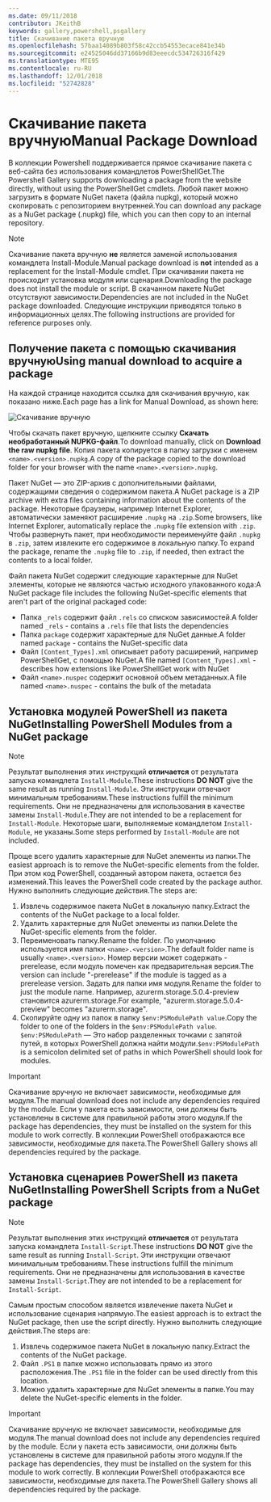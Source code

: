 ```yaml
---
ms.date: 09/11/2018
contributor: JKeithB
keywords: gallery,powershell,psgallery
title: Скачивание пакета вручную
ms.openlocfilehash: 57baa14089b803f58c42ccb54553ecace841e34b
ms.sourcegitcommit: e24525046dd37166b9d83eeecdc534726316f429
ms.translationtype: MTE95
ms.contentlocale: ru-RU
ms.lasthandoff: 12/01/2018
ms.locfileid: "52742828"
---
```

# <a name="manual-package-download"></a><span data-ttu-id="b0701-103">Скачивание пакета вручную</span><span class="sxs-lookup"><span data-stu-id="b0701-103">Manual Package Download</span></span>

<span data-ttu-id="b0701-104">В коллекции Powershell поддерживается прямое скачивание пакета с веб-сайта без использования командлетов PowerShellGet.</span><span class="sxs-lookup"><span data-stu-id="b0701-104">The Powershell Gallery supports downloading a package from the website directly, without using the PowerShellGet cmdlets.</span></span> <span data-ttu-id="b0701-105">Любой пакет можно загрузить в формате NuGet пакета (файла nupkg), который можно скопировать с репозиторием внутренней.</span><span class="sxs-lookup"><span data-stu-id="b0701-105">You can download any package as a NuGet package (.nupkg) file, which you can then copy to an internal repository.</span></span>

> [!NOTE]
> <span data-ttu-id="b0701-106">Скачивание пакета вручную **не** является заменой использования командлета Install-Module.</span><span class="sxs-lookup"><span data-stu-id="b0701-106">Manual package download is **not** intended as a replacement for the Install-Module cmdlet.</span></span>
> <span data-ttu-id="b0701-107">При скачивании пакета не происходит установка модуля или сценария.</span><span class="sxs-lookup"><span data-stu-id="b0701-107">Downloading the package does not install the module or script.</span></span> <span data-ttu-id="b0701-108">В скачанном пакете NuGet отсутствуют зависимости.</span><span class="sxs-lookup"><span data-stu-id="b0701-108">Dependencies are not included in the NuGet package downloaded.</span></span> <span data-ttu-id="b0701-109">Следующие инструкции приводятся только в информационных целях.</span><span class="sxs-lookup"><span data-stu-id="b0701-109">The following instructions are provided for reference purposes only.</span></span>

## <a name="using-manual-download-to-acquire-a-package"></a><span data-ttu-id="b0701-110">Получение пакета с помощью скачивания вручную</span><span class="sxs-lookup"><span data-stu-id="b0701-110">Using manual download to acquire a package</span></span>

<span data-ttu-id="b0701-111">На каждой странице находится ссылка для скачивания вручную, как показано ниже.</span><span class="sxs-lookup"><span data-stu-id="b0701-111">Each page has a link for Manual Download, as shown here:</span></span>

![Скачивание вручную](../../Images/packagedisplaypagewithpseditions.png)

<span data-ttu-id="b0701-113">Чтобы скачать пакет вручную, щелкните ссылку **Скачать необработанный NUPKG-файл**.</span><span class="sxs-lookup"><span data-stu-id="b0701-113">To download manually, click on **Download the raw nupkg file**.</span></span> <span data-ttu-id="b0701-114">Копия пакета копируется в папку загрузки с именем `<name>.<version>.nupkg`.</span><span class="sxs-lookup"><span data-stu-id="b0701-114">A copy of the package copied to the download folder for your browser with the name `<name>.<version>.nupkg`.</span></span>

<span data-ttu-id="b0701-115">Пакет NuGet — это ZIP-архив с дополнительными файлами, содержащими сведения о содержимом пакета.</span><span class="sxs-lookup"><span data-stu-id="b0701-115">A NuGet package is a ZIP archive with extra files containing information about the contents of the package.</span></span> <span data-ttu-id="b0701-116">Некоторые браузеры, например Internet Explorer, автоматически заменяют расширение `.nupkg` на `.zip`.</span><span class="sxs-lookup"><span data-stu-id="b0701-116">Some browsers, like Internet Explorer, automatically replace the `.nupkg` file extension with `.zip`.</span></span> <span data-ttu-id="b0701-117">Чтобы развернуть пакет, при необходимости переименуйте файл `.nupkg` в `.zip`, затем извлеките его содержимое в локальную папку.</span><span class="sxs-lookup"><span data-stu-id="b0701-117">To expand the package, rename the `.nupkg` file to `.zip`, if needed, then extract the contents to a local folder.</span></span>

<span data-ttu-id="b0701-118">Файл пакета NuGet содержит следующие характерные для NuGet элементы, которые не являются частью исходного упакованного кода:</span><span class="sxs-lookup"><span data-stu-id="b0701-118">A NuGet package file includes the following NuGet-specific elements that aren't part of the original packaged code:</span></span>

- <span data-ttu-id="b0701-119">Папка `_rels` содержит файл `.rels` со списком зависимостей.</span><span class="sxs-lookup"><span data-stu-id="b0701-119">A folder named `_rels` - contains a `.rels` file that lists the dependencies</span></span>
- <span data-ttu-id="b0701-120">Папка `package` содержит характерные для NuGet данные.</span><span class="sxs-lookup"><span data-stu-id="b0701-120">A folder named `package` - contains the NuGet-specific data</span></span>
- <span data-ttu-id="b0701-121">Файл `[Content_Types].xml` описывает работу расширений, например PowerShellGet, с помощью NuGet.</span><span class="sxs-lookup"><span data-stu-id="b0701-121">A file named `[Content_Types].xml` - describes how extensions like PowerShellGet work with NuGet</span></span>
- <span data-ttu-id="b0701-122">Файл `<name>.nuspec` содержит основной объем метаданных.</span><span class="sxs-lookup"><span data-stu-id="b0701-122">A file named `<name>.nuspec` - contains the bulk of the metadata</span></span>

## <a name="installing-powershell-modules-from-a-nuget-package"></a><span data-ttu-id="b0701-123">Установка модулей PowerShell из пакета NuGet</span><span class="sxs-lookup"><span data-stu-id="b0701-123">Installing PowerShell Modules from a NuGet package</span></span>

> [!NOTE]
> <span data-ttu-id="b0701-124">Результат выполнения этих инструкций **отличается** от результата запуска командлета `Install-Module`.</span><span class="sxs-lookup"><span data-stu-id="b0701-124">These instructions **DO NOT** give the same result as running `Install-Module`.</span></span> <span data-ttu-id="b0701-125">Эти инструкции отвечают минимальным требованиям.</span><span class="sxs-lookup"><span data-stu-id="b0701-125">These instructions fulfill the minimum requirements.</span></span> <span data-ttu-id="b0701-126">Они не предназначены для использования в качестве замены `Install-Module`.</span><span class="sxs-lookup"><span data-stu-id="b0701-126">They are not intended to be a replacement for `Install-Module`.</span></span> <span data-ttu-id="b0701-127">Некоторые шаги, выполняемые командлетом `Install-Module`, не указаны.</span><span class="sxs-lookup"><span data-stu-id="b0701-127">Some steps performed by `Install-Module` are not included.</span></span>

<span data-ttu-id="b0701-128">Проще всего удалить характерные для NuGet элементы из папки.</span><span class="sxs-lookup"><span data-stu-id="b0701-128">The easiest approach is to remove the NuGet-specific elements from the folder.</span></span> <span data-ttu-id="b0701-129">При этом код PowerShell, созданный автором пакета, остается без изменений.</span><span class="sxs-lookup"><span data-stu-id="b0701-129">This leaves the PowerShell code created by the package author.</span></span> <span data-ttu-id="b0701-130">Нужно выполнить следующие действия.</span><span class="sxs-lookup"><span data-stu-id="b0701-130">The steps are:</span></span>

1. <span data-ttu-id="b0701-131">Извлечь содержимое пакета NuGet в локальную папку.</span><span class="sxs-lookup"><span data-stu-id="b0701-131">Extract the contents of the NuGet package to a local folder.</span></span>
2. <span data-ttu-id="b0701-132">Удалить характерные для NuGet элементы из папки.</span><span class="sxs-lookup"><span data-stu-id="b0701-132">Delete the NuGet-specific elements from the folder.</span></span>
3. <span data-ttu-id="b0701-133">Переименовать папку.</span><span class="sxs-lookup"><span data-stu-id="b0701-133">Rename the folder.</span></span> <span data-ttu-id="b0701-134">По умолчанию используется имя папки `<name>.<version>`.</span><span class="sxs-lookup"><span data-stu-id="b0701-134">The default folder name is usually `<name>.<version>`.</span></span> <span data-ttu-id="b0701-135">Номер версии может содержать -prerelease, если модуль помечен как предварительная версия.</span><span class="sxs-lookup"><span data-stu-id="b0701-135">The version can include "-prerelease" if the module is tagged as a prerelease version.</span></span> <span data-ttu-id="b0701-136">Задать для папки имя модуля.</span><span class="sxs-lookup"><span data-stu-id="b0701-136">Rename the folder to just the module name.</span></span> <span data-ttu-id="b0701-137">Например, azurerm.storage.5.0.4-preview становится azurerm.storage.</span><span class="sxs-lookup"><span data-stu-id="b0701-137">For example, "azurerm.storage.5.0.4-preview" becomes "azurerm.storage".</span></span>
4. <span data-ttu-id="b0701-138">Скопируйте одну из папок в папку `$env:PSModulePath value`.</span><span class="sxs-lookup"><span data-stu-id="b0701-138">Copy the folder to one of the folders in the `$env:PSModulePath value`.</span></span> <span data-ttu-id="b0701-139">`$env:PSModulePath` — Это набор разделенных точками с запятой путей, в которых PowerShell должна найти модули.</span><span class="sxs-lookup"><span data-stu-id="b0701-139">`$env:PSModulePath` is a semicolon delimited set of paths in which PowerShell should look for modules.</span></span>

> [!IMPORTANT]
> <span data-ttu-id="b0701-140">Скачивание вручную не включает зависимости, необходимые для модуля.</span><span class="sxs-lookup"><span data-stu-id="b0701-140">The manual download does not include any dependencies required by the module.</span></span> <span data-ttu-id="b0701-141">Если у пакета есть зависимости, они должны быть установлены в системе для правильной работы этого модуля.</span><span class="sxs-lookup"><span data-stu-id="b0701-141">If the package has dependencies, they must be installed on the system for this module to work correctly.</span></span> <span data-ttu-id="b0701-142">В коллекции PowerShell отображаются все зависимости, необходимые для пакета.</span><span class="sxs-lookup"><span data-stu-id="b0701-142">The PowerShell Gallery shows all dependencies required by the package.</span></span>

## <a name="installing-powershell-scripts-from-a-nuget-package"></a><span data-ttu-id="b0701-143">Установка сценариев PowerShell из пакета NuGet</span><span class="sxs-lookup"><span data-stu-id="b0701-143">Installing PowerShell Scripts from a NuGet package</span></span>

> [!NOTE]
> <span data-ttu-id="b0701-144">Результат выполнения этих инструкций **отличается** от результата запуска командлета `Install-Script`.</span><span class="sxs-lookup"><span data-stu-id="b0701-144">These instructions **DO NOT** give the same result as running `Install-Script`.</span></span> <span data-ttu-id="b0701-145">Эти инструкции отвечают минимальным требованиям.</span><span class="sxs-lookup"><span data-stu-id="b0701-145">These instructions fulfill the minimum requirements.</span></span> <span data-ttu-id="b0701-146">Они не предназначены для использования в качестве замены `Install-Script`.</span><span class="sxs-lookup"><span data-stu-id="b0701-146">They are not intended to be a replacement for `Install-Script`.</span></span>

<span data-ttu-id="b0701-147">Самым простым способом является извлечение пакета NuGet и использование сценария напрямую.</span><span class="sxs-lookup"><span data-stu-id="b0701-147">The easiest approach is to extract the NuGet package, then use the script directly.</span></span> <span data-ttu-id="b0701-148">Нужно выполнить следующие действия.</span><span class="sxs-lookup"><span data-stu-id="b0701-148">The steps are:</span></span>

1. <span data-ttu-id="b0701-149">Извлечь содержимое пакета NuGet в локальную папку.</span><span class="sxs-lookup"><span data-stu-id="b0701-149">Extract the contents of the NuGet package.</span></span>
2. <span data-ttu-id="b0701-150">Файл `.PS1` в папке можно использовать прямо из этого расположения.</span><span class="sxs-lookup"><span data-stu-id="b0701-150">The `.PS1` file in the folder can be used directly from this location.</span></span>
3. <span data-ttu-id="b0701-151">Можно удалить характерные для NuGet элементы в папке.</span><span class="sxs-lookup"><span data-stu-id="b0701-151">You may delete the NuGet-specific elements in the folder.</span></span>

> [!IMPORTANT]
> <span data-ttu-id="b0701-152">Скачивание вручную не включает зависимости, необходимые для модуля.</span><span class="sxs-lookup"><span data-stu-id="b0701-152">The manual download does not include any dependencies required by the module.</span></span> <span data-ttu-id="b0701-153">Если у пакета есть зависимости, они должны быть установлены в системе для правильной работы этого модуля.</span><span class="sxs-lookup"><span data-stu-id="b0701-153">If the package has dependencies, they must be installed on the system for this module to work correctly.</span></span> <span data-ttu-id="b0701-154">В коллекции PowerShell отображаются все зависимости, необходимые для пакета.</span><span class="sxs-lookup"><span data-stu-id="b0701-154">The PowerShell Gallery shows all dependencies required by the package.</span></span>

